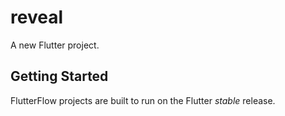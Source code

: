 # reveal

A new Flutter project.

## Getting Started

FlutterFlow projects are built to run on the Flutter _stable_ release.
